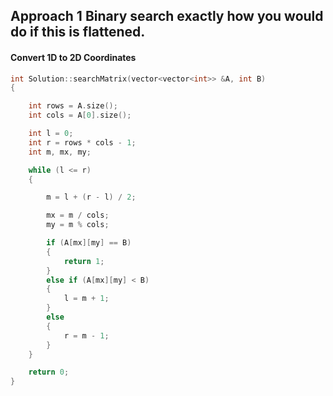 ## Approach 1 Binary search exactly how you would do if this is flattened.

#### Convert 1D to 2D Coordinates

```cpp
int Solution::searchMatrix(vector<vector<int>> &A, int B)
{

    int rows = A.size();
    int cols = A[0].size();

    int l = 0;
    int r = rows * cols - 1;
    int m, mx, my;

    while (l <= r)
    {

        m = l + (r - l) / 2;

        mx = m / cols;
        my = m % cols;

        if (A[mx][my] == B)
        {
            return 1;
        }
        else if (A[mx][my] < B)
        {
            l = m + 1;
        }
        else
        {
            r = m - 1;
        }
    }

    return 0;
}
```